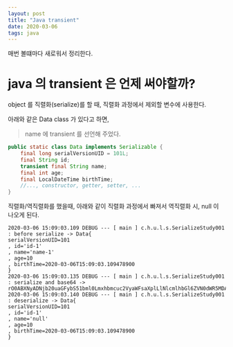 ```yaml
---
layout: post
title: "Java transient"
date: 2020-03-06
tags: java
---
```


매번 볼떄마다 새로워서 정리한다.

# java 의 transient 은 언제 써야할까?

object 를 직렬화(serialize)를 할 때, 직렬화 과정에서 제외할 변수에 사용한다.

아래와 같은 Data class 가 있다고 하면,
> name 에 transient 를 선언해 주었다.

``` java
public static class Data implements Serializable {
    final long serialVersionUID = 101L;
    final String id;
    transient final String name;
    final int age;
    final LocalDateTime birthTime;
    //..., constructor, getter, setter, ...
}
```

직렬화/역직렬화를 했을때, 아래와 같이 직렬화 과정에서 빠져서 역직렬화 시, null 이 나오게 된다.

```
2020-03-06 15:09:03.109 DEBUG --- [ main ] c.h.u.l.s.SerializeStudy001 : before serialize -> Data{
serialVersionUID=101
, id='id-1'
, name='name-1'
, age=10
, birthTime=2020-03-06T15:09:03.109478900
}
2020-03-06 15:09:03.135 DEBUG --- [ main ] c.h.u.l.s.SerializeStudy001 : serialize and base64 -> rO0ABXNyADNjb20uaGFybS51bml0Lmxhbmcuc2VyaWFsaXplLlNlcmlhbGl6ZVN0dWR5MDAxJERhdGFI0KwNC5OWuQIABEkAA2FnZUoAEHNlcmlhbFZlcnNpb25VSURMAAliaXJ0aFRpbWV0ABlMamF2YS90aW1lL0xvY2FsRGF0ZVRpbWU7TAACaWR0ABJMamF2YS9sYW5nL1N0cmluZzt4cAAAAAoAAAAAAAAAZXNyAA1qYXZhLnRpbWUuU2VylV2EuhsiSLIMAAB4cHcOBQAAB+QDBg8JAwaGg/R4dAAEaWQtMQ==
2020-03-06 15:09:03.140 DEBUG --- [ main ] c.h.u.l.s.SerializeStudy001 : deserialize -> Data{
serialVersionUID=101
, id='id-1'
, name='null'
, age=10
, birthTime=2020-03-06T15:09:03.109478900
}
```
